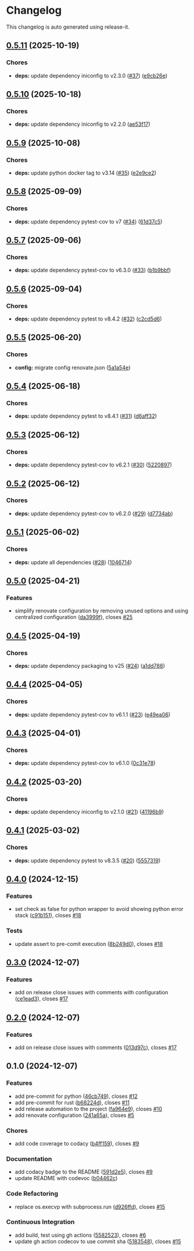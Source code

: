 # Changelog

This changelog is auto generated using release-it.


## [0.5.11](https://github.com/juancarlosjr97/pre-commit-to-rule-them-all/compare/0.5.10...0.5.11) (2025-10-19)

### Chores

* **deps:** update dependency iniconfig to v2.3.0 ([#37](https://github.com/juancarlosjr97/pre-commit-to-rule-them-all/issues/37)) ([e9cb26e](https://github.com/juancarlosjr97/pre-commit-to-rule-them-all/commit/e9cb26e27a9f494e2c7e25a666ae2606c4c5ad78))

## [0.5.10](https://github.com/juancarlosjr97/pre-commit-to-rule-them-all/compare/0.5.9...0.5.10) (2025-10-18)

### Chores

* **deps:** update dependency iniconfig to v2.2.0 ([ae53f17](https://github.com/juancarlosjr97/pre-commit-to-rule-them-all/commit/ae53f1794e66018a81949107b0b1aa3e51d10533))

## [0.5.9](https://github.com/juancarlosjr97/pre-commit-to-rule-them-all/compare/0.5.8...0.5.9) (2025-10-08)

### Chores

* **deps:** update python docker tag to v3.14 ([#35](https://github.com/juancarlosjr97/pre-commit-to-rule-them-all/issues/35)) ([e2e9ce2](https://github.com/juancarlosjr97/pre-commit-to-rule-them-all/commit/e2e9ce20de05e9b7c9e0ae561b1ac1c7aa505816))

## [0.5.8](https://github.com/juancarlosjr97/pre-commit-to-rule-them-all/compare/0.5.7...0.5.8) (2025-09-09)

### Chores

* **deps:** update dependency pytest-cov to v7 ([#34](https://github.com/juancarlosjr97/pre-commit-to-rule-them-all/issues/34)) ([61d37c5](https://github.com/juancarlosjr97/pre-commit-to-rule-them-all/commit/61d37c592a7b34f1cfc50d8063845b78eb892bfd))

## [0.5.7](https://github.com/juancarlosjr97/pre-commit-to-rule-them-all/compare/0.5.6...0.5.7) (2025-09-06)

### Chores

* **deps:** update dependency pytest-cov to v6.3.0 ([#33](https://github.com/juancarlosjr97/pre-commit-to-rule-them-all/issues/33)) ([b1b9bbf](https://github.com/juancarlosjr97/pre-commit-to-rule-them-all/commit/b1b9bbff114eaf6650fb1664258be79f5569927d))

## [0.5.6](https://github.com/juancarlosjr97/pre-commit-to-rule-them-all/compare/0.5.5...0.5.6) (2025-09-04)

### Chores

* **deps:** update dependency pytest to v8.4.2 ([#32](https://github.com/juancarlosjr97/pre-commit-to-rule-them-all/issues/32)) ([c2cd5d6](https://github.com/juancarlosjr97/pre-commit-to-rule-them-all/commit/c2cd5d6a8d6a41eb8dec1667993dce1e0fce143f))

## [0.5.5](https://github.com/juancarlosjr97/pre-commit-to-rule-them-all/compare/0.5.4...0.5.5) (2025-06-20)

### Chores

* **config:** migrate config renovate.json ([5a1a54e](https://github.com/juancarlosjr97/pre-commit-to-rule-them-all/commit/5a1a54e0961fcd8438d8eb3f936187221e8fb0b1))

## [0.5.4](https://github.com/juancarlosjr97/pre-commit-to-rule-them-all/compare/0.5.3...0.5.4) (2025-06-18)

### Chores

* **deps:** update dependency pytest to v8.4.1 ([#31](https://github.com/juancarlosjr97/pre-commit-to-rule-them-all/issues/31)) ([d6aff32](https://github.com/juancarlosjr97/pre-commit-to-rule-them-all/commit/d6aff325b419759028ffd684cfde6154891903bf))

## [0.5.3](https://github.com/juancarlosjr97/pre-commit-to-rule-them-all/compare/0.5.2...0.5.3) (2025-06-12)

### Chores

* **deps:** update dependency pytest-cov to v6.2.1 ([#30](https://github.com/juancarlosjr97/pre-commit-to-rule-them-all/issues/30)) ([5220897](https://github.com/juancarlosjr97/pre-commit-to-rule-them-all/commit/52208972952410895aa6c4892a08b2ddf9ddb563))

## [0.5.2](https://github.com/juancarlosjr97/pre-commit-to-rule-them-all/compare/0.5.1...0.5.2) (2025-06-12)

### Chores

* **deps:** update dependency pytest-cov to v6.2.0 ([#29](https://github.com/juancarlosjr97/pre-commit-to-rule-them-all/issues/29)) ([d7734ab](https://github.com/juancarlosjr97/pre-commit-to-rule-them-all/commit/d7734abab361035f0efed2bd16496d22077f6241))

## [0.5.1](https://github.com/juancarlosjr97/pre-commit-to-rule-them-all/compare/0.5.0...0.5.1) (2025-06-02)

### Chores

* **deps:** update all dependencies ([#28](https://github.com/juancarlosjr97/pre-commit-to-rule-them-all/issues/28)) ([1046714](https://github.com/juancarlosjr97/pre-commit-to-rule-them-all/commit/104671403d411939babb042210a438c4eaebc62b))

## [0.5.0](https://github.com/juancarlosjr97/pre-commit-to-rule-them-all/compare/0.4.5...0.5.0) (2025-04-21)

### Features

* simplify renovate configuration by removing unused options and using centralized configuration ([da3999f](https://github.com/juancarlosjr97/pre-commit-to-rule-them-all/commit/da3999ff4a9d0aa4b96279c2f3fa5faebd130397)), closes [#25](https://github.com/juancarlosjr97/pre-commit-to-rule-them-all/issues/25)

## [0.4.5](https://github.com/juancarlosjr97/pre-commit-to-rule-them-all/compare/0.4.4...0.4.5) (2025-04-19)

### Chores

* **deps:** update dependency packaging to v25 ([#24](https://github.com/juancarlosjr97/pre-commit-to-rule-them-all/issues/24)) ([a1dd788](https://github.com/juancarlosjr97/pre-commit-to-rule-them-all/commit/a1dd788e421897ceb564d11c1e9b996aa67aa1b5))

## [0.4.4](https://github.com/juancarlosjr97/pre-commit-to-rule-them-all/compare/0.4.3...0.4.4) (2025-04-05)

### Chores

* **deps:** update dependency pytest-cov to v6.1.1 ([#23](https://github.com/juancarlosjr97/pre-commit-to-rule-them-all/issues/23)) ([e49ea06](https://github.com/juancarlosjr97/pre-commit-to-rule-them-all/commit/e49ea065adae94d5973ca04962fe4d72d62b1662))

## [0.4.3](https://github.com/juancarlosjr97/pre-commit-to-rule-them-all/compare/0.4.2...0.4.3) (2025-04-01)

### Chores

* **deps:** update dependency pytest-cov to v6.1.0 ([0c31e78](https://github.com/juancarlosjr97/pre-commit-to-rule-them-all/commit/0c31e78b7f0b3bf1fa152dc86d7c41170de6904b))

## [0.4.2](https://github.com/juancarlosjr97/pre-commit-to-rule-them-all/compare/0.4.1...0.4.2) (2025-03-20)

### Chores

* **deps:** update dependency iniconfig to v2.1.0 ([#21](https://github.com/juancarlosjr97/pre-commit-to-rule-them-all/issues/21)) ([41196b9](https://github.com/juancarlosjr97/pre-commit-to-rule-them-all/commit/41196b98d66bc6b4ad13047fb8385db1d019115c))

## [0.4.1](https://github.com/juancarlosjr97/pre-commit-to-rule-them-all/compare/0.4.0...0.4.1) (2025-03-02)

### Chores

* **deps:** update dependency pytest to v8.3.5 ([#20](https://github.com/juancarlosjr97/pre-commit-to-rule-them-all/issues/20)) ([5557319](https://github.com/juancarlosjr97/pre-commit-to-rule-them-all/commit/5557319470dc8f72d3c45a562bf885c48912da22))

## [0.4.0](https://github.com/juancarlosjr97/pre-commit-to-rule-them-all/compare/0.3.0...0.4.0) (2024-12-15)

### Features

* set check as false for python wrapper to avoid showing python error stack ([c91b151](https://github.com/juancarlosjr97/pre-commit-to-rule-them-all/commit/c91b151eb3fdc0fcd2554a8d201dff18ac074a1b)), closes [#18](https://github.com/juancarlosjr97/pre-commit-to-rule-them-all/issues/18)

### Tests

* update assert to pre-comit execution ([8b249d0](https://github.com/juancarlosjr97/pre-commit-to-rule-them-all/commit/8b249d0b860372ac9ec100adab885cb0b4037e64)), closes [#18](https://github.com/juancarlosjr97/pre-commit-to-rule-them-all/issues/18)

## [0.3.0](https://github.com/juancarlosjr97/pre-commit-to-rule-them-all/compare/0.2.0...0.3.0) (2024-12-07)

### Features

* add on release close issues with comments with configuration ([ce1ead3](https://github.com/juancarlosjr97/pre-commit-to-rule-them-all/commit/ce1ead38f66b8ec568a6193667fa686d17502706)), closes [#17](https://github.com/juancarlosjr97/pre-commit-to-rule-them-all/issues/17)

## [0.2.0](https://github.com/juancarlosjr97/pre-commit-to-rule-them-all/compare/0.1.0...0.2.0) (2024-12-07)

### Features

* add on release close issues with comments ([013d97c](https://github.com/juancarlosjr97/pre-commit-to-rule-them-all/commit/013d97ccb2f4f541319e9e7ead72b580b65077e4)), closes [#17](https://github.com/juancarlosjr97/pre-commit-to-rule-them-all/issues/17)

## 0.1.0 (2024-12-07)

### Features

* add pre-commit for python ([46cb749](https://github.com/juancarlosjr97/pre-commit-to-rule-them-all/commit/46cb7492c988e08b9241429ee877d9013a9450b0)), closes [#12](https://github.com/juancarlosjr97/pre-commit-to-rule-them-all/issues/12)
* add pre-commit for rust ([b68224d](https://github.com/juancarlosjr97/pre-commit-to-rule-them-all/commit/b68224d5e04b47e1d5aac1a2d880f9af7bedaa57)), closes [#11](https://github.com/juancarlosjr97/pre-commit-to-rule-them-all/issues/11)
* add release automation to the project ([fa964e9](https://github.com/juancarlosjr97/pre-commit-to-rule-them-all/commit/fa964e9f4ccf85e1a1c225345c2ff723816309ea)), closes [#10](https://github.com/juancarlosjr97/pre-commit-to-rule-them-all/issues/10)
* add renovate configuration ([241a65a](https://github.com/juancarlosjr97/pre-commit-to-rule-them-all/commit/241a65ab90ab9d5f8fd19b2188fd98e78078607c)), closes [#5](https://github.com/juancarlosjr97/pre-commit-to-rule-them-all/issues/5)

### Chores

* add code coverage to codacy ([b4ff159](https://github.com/juancarlosjr97/pre-commit-to-rule-them-all/commit/b4ff159034c9748fdf42f729956db7bffd5a1235)), closes [#9](https://github.com/juancarlosjr97/pre-commit-to-rule-them-all/issues/9)

### Documentation

* add codacy badge to the README ([591d2e5](https://github.com/juancarlosjr97/pre-commit-to-rule-them-all/commit/591d2e57ce3dd4d5db0e435fddf303fa95e321ef)), closes [#9](https://github.com/juancarlosjr97/pre-commit-to-rule-them-all/issues/9)
* update README with codevoc ([b04462c](https://github.com/juancarlosjr97/pre-commit-to-rule-them-all/commit/b04462cf5e4e9739a5708af407269d4815a24aa8))

### Code Refactoring

* replace os.execvp with subprocess.run ([d926ffd](https://github.com/juancarlosjr97/pre-commit-to-rule-them-all/commit/d926ffd5102baa48729780fe04a5f5fc69a63212)), closes [#15](https://github.com/juancarlosjr97/pre-commit-to-rule-them-all/issues/15)

### Continuous Integration

* add build, test using gh actions ([5582523](https://github.com/juancarlosjr97/pre-commit-to-rule-them-all/commit/55825232c2c9cada9e93f2c535cd2042ffe4bd38)), closes [#6](https://github.com/juancarlosjr97/pre-commit-to-rule-them-all/issues/6)
* update gh action codecov to use commit sha ([5183548](https://github.com/juancarlosjr97/pre-commit-to-rule-them-all/commit/5183548d0eb6fa3146baf3e04a74be1e89c02d2a)), closes [#15](https://github.com/juancarlosjr97/pre-commit-to-rule-them-all/issues/15)
